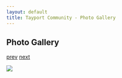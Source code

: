 ```yaml
---
layout: default
title: Tayport Community - Photo Gallery
---
```

## Photo Gallery

[prev](http://tayport.org.uk/photo/80) [next](http://tayport.org.uk/photo/82)

![ ](http://tayport.org.uk/media/081.jpg " ")

